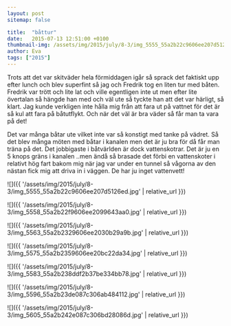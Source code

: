 ```yaml
---
layout: post
sitemap: false

title:  "båttur"
date:   2015-07-13 12:51:00 +0100
thumbnail-img: /assets/img/2015/july/8-3/img_5555_55a2b22c9606ee207d5126ed.jpg
author: Eva
tags: ["2015"]
---
```


Trots att det var skitväder hela förmiddagen igår så sprack det faktiskt upp efter lunch och blev superfint så jag och Fredrik tog en liten tur med båten. Fredrik var trött och lite lat och ville egentligen inte ut men efter lite övertalan så hängde han med och väl ute så tyckte han att det var härligt, så klart. Jag kunde verkligen inte hålla mig från att fara ut på vattnet för det är så kul att fara på båtutflykt. Och när det väl är bra väder så får man ta vara på det! 

Det var många båtar ute vilket inte var så konstigt med tanke på vädret. Så det blev många möten med båtar i kanalen men det är ju bra för då får man träna på det. Det jobbigaste i båtvärlden är dock vattenskotrar. Det är ju en 5 knops gräns i kanalen ..men ändå så brasade det förbi en vattenskoter i relativt hög fart bakom mig när jag var under en tunnel så vågorna av den nästan fick mig att driva in i väggen. De har ju inget vattenvett!

![]({{ '/assets/img/2015/july/8-3/img_5555_55a2b22c9606ee207d5126ed.jpg'  | relative_url }})

![]({{ '/assets/img/2015/july/8-3/img_5558_55a2b22f9606ee2099643aa0.jpg'  | relative_url }})

![]({{ '/assets/img/2015/july/8-3/img_5563_55a2b2329606ee2030b29a9b.jpg'  | relative_url }})

![]({{ '/assets/img/2015/july/8-3/img_5575_55a2b2359606ee20bc22da34.jpg'  | relative_url }})

![]({{ '/assets/img/2015/july/8-3/img_5583_55a2b238ddf2b37be334bb78.jpg'  | relative_url }})

![]({{ '/assets/img/2015/july/8-3/img_5596_55a2b23de087c306ab484112.jpg'  | relative_url }})

![]({{ '/assets/img/2015/july/8-3/img_5605_55a2b242e087c306bd28086d.jpg'  | relative_url }})

